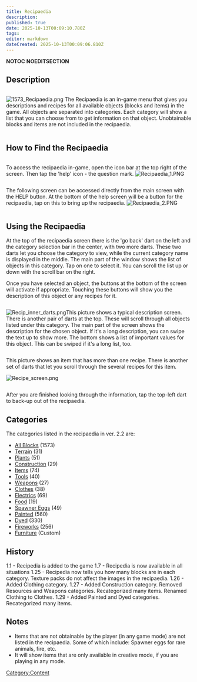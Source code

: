 ```yaml
---
title: Recipaedia
description: 
published: true
date: 2025-10-13T00:09:10.780Z
tags: 
editor: markdown
dateCreated: 2025-10-13T00:09:06.810Z
---
```


__NOTOC__ __NOEDITSECTION__

## Description

<div style="overflow: hidden">

![1573_Recipaedia.png](1573_Recipaedia.png "1573_Recipaedia.png") The
Recipaedia is an in-game menu that gives you descriptions and recipes
for all available objects (blocks and items) in the game. All objects
are separated into categories. Each category will show a list that you
can choose from to get information on that object. Unobtainable blocks
and items are not included in the recipaedia.

</div>

## How to Find the Recipaedia

<div style="overflow: hidden">

To access the recipaedia in-game, open the icon bar at the top right of
the screen. Then tap the 'help' icon - the question mark.
![Recipaedia_1.PNG](Recipaedia_1.PNG "Recipaedia_1.PNG")

</div>

<div style="overflow: hidden">

The following screen can be accessed directly from the main screen with
the HELP button. At the bottom of the help screen will be a button for
the recipaedia, tap on this to bring up the recipaedia.
![Recipaedia_2.PNG](Recipaedia_2.PNG "Recipaedia_2.PNG")

</div>

## Using the Recipaedia

At the top of the recipaedia screen there is the 'go back' dart on the
left and the category selection bar in the center, with two more darts.
These two darts let you choose the category to view, while the current
category name is displayed in the middle. The main part of the window
shows the list of objects in this category. Tap on one to select it. You
can scroll the list up or down with the scroll bar on the right.

Once you have selected an object, the buttons at the bottom of the
screen will activate if appropriate. Touching these buttons will show
you the description of this object or any recipes for it.

<div style="overflow: hidden">

![Recip_inner_darts.png](Recip_inner_darts.png
"Recip_inner_darts.png")This picture shows a typical description screen.
There is another pair of darts at the top. These will scroll through all
objects listed under this category. The main part of the screen shows
the description for the chosen object. If it's a long description, you
can swipe the text up to show more. The bottom shows a list of important
values for this object. This can be swiped if it's a long list, too. 

</div>

<div style="overflow: hidden">

This picture shows an item that has more than one recipe. There is
another set of darts that let you scroll through the several recipes for
this item.

![Recipe_screen.png](Recipe_screen.png "Recipe_screen.png")

</div>

After you are finished looking through the information, tap the top-left
dart to back-up out of the recipaedia. 

## Categories

The categories listed in the recipaedia in ver. 2.2 are:

  - [All Blocks](:Category:Blocks "wikilink") (1573)
  - [Terrain](:Category:Terrain "wikilink") (31)
  - [Plants](:Category:Plants "wikilink") (51)
  - [Construction](:Category:Construction "wikilink") (29)
  - [Items](:Category:Items "wikilink") (74)
  - [Tools](:Category:Tools "wikilink") (40)
  - [Weapons](:Category:Weapons "wikilink") (27)
  - [Clothes](:Category:Clothing "wikilink") (38)
  - [Electrics](:Category:Electrics "wikilink") (69)
  - [Food](:Category:Food "wikilink") (19)
  - [Spawner Eggs](:Category:Spawner_Eggs "wikilink") (49)
  - [Painted](Painting "wikilink") (560)
  - [Dyed](Painting "wikilink") (330)
  - [Fireworks](Firework "wikilink") (256)
  - [Furniture](Furniture "wikilink") (Custom)

## History

1.1 - Recipedia is added to the game 1.7 - Recipedia is now available in
all situations 1.25 - Recipedia now tells you how many blocks are in
each category. Texture packs do not affect the images in the recipaedia.
1.26 - Added Clothing category. 1.27 - Added Construction category.
Removed Resources and Weapons categories. Recategorized many items.
Renamed Clothing to Clothes. 1.29 - Added Painted and Dyed categories.
Recategorized many items.

## Notes

  - Items that are not obtainable by the player (in any game mode) are
    not listed in the recipaedia. Some of which include: Spawner eggs
    for rare animals, fire, etc. 
  - It will show items that are only available in creative mode, if you
    are playing in any mode.

[Category:Content](Category:Content "wikilink")